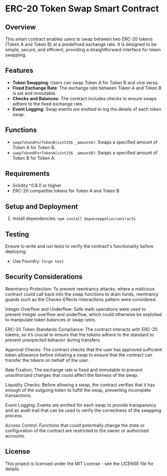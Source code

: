 # ERC-20 Token Swap Smart Contract

## Overview
This smart contract enables users to swap between two ERC-20 tokens (Token A and Token B) at a predefined exchange rate. It is designed to be simple, secure, and efficient, providing a straightforward interface for token swapping.

## Features
- **Token Swapping**: Users can swap Token A for Token B and vice versa.
- **Fixed Exchange Rate**: The exchange rate between Token A and Token B is set and immutable.
- **Checks and Balances**: The contract includes checks to ensure swaps adhere to the fixed exchange rate.
- **Event Logging**: Swap events are emitted to log the details of each token swap.

## Functions
- `swapTokenAForTokenB(uint256 _amountA)`: Swaps a specified amount of Token A for Token B.
- `swapTokenBForTokenA(uint256 _amountB)`: Swaps a specified amount of Token B for Token A.

## Requirements
- Solidity ^0.8.0 or higher
- ERC-20 compatible tokens for Token A and Token B

## Setup and Deployment
1. Install dependencies: `npm install @openzeppelin/contracts`

## Testing
Ensure to write and run tests to verify the contract's functionality before deploying:
- Use Foundry: `forge test`

## Security Considerations
Reentrancy Protection: To prevent reentrancy attacks, where a malicious contract could call back into the swap functions to drain funds, reentrancy guards such as the Checks-Effects-Interactions pattern were considered.

Integer Overflow and Underflow: Safe math operations were used to prevent integer overflow and underflow, which could otherwise be exploited to manipulate token balances or swap rates.

ERC-20 Token Standards Compliance: The contract interacts with ERC-20 tokens, so it’s crucial to ensure that the tokens adhere to the standard to prevent unexpected behavior during transfers.

Approval Checks: The contract checks that the user has approved sufficient token allowance before initiating a swap to ensure that the contract can transfer the tokens on behalf of the user.

Rate Fixation: The exchange rate is fixed and immutable to prevent unauthorized changes that could affect the fairness of the swap.

Liquidity Checks: Before allowing a swap, the contract verifies that it has enough of the outgoing token to fulfill the swap, preventing incomplete transactions.

Event Logging: Events are emitted for each swap to provide transparency and an audit trail that can be used to verify the correctness of the swapping process.

Access Control: Functions that could potentially change the state or configuration of the contract are restricted to the owner or authorized accounts.

## License
This project is licensed under the MIT License - see the LICENSE file for details.
